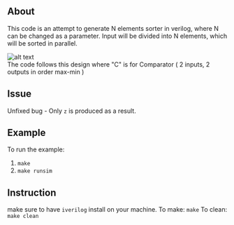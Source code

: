 About
--
This code is an attempt to generate N elements sorter in verilog, where N can be changed as a parameter.
Input will be divided into N elements, which will be sorted in parallel. 

![alt text](https://github.com/vasinwr/some_verilog/blob/master/parallel_sorter_N/design.png "Logo Title Text 1")
<br>
The code follows this design where "C" is for Comparator ( 2 inputs, 2 outputs in order max-min )

Issue
--
Unfixed bug - Only `z` is produced as a result.

Example
--
To run the example:
  1. `make`
  2. `make runsim` 

Instruction
--
make sure to have `iverilog` install on your machine.
To make: `make`
To clean: `make clean`
